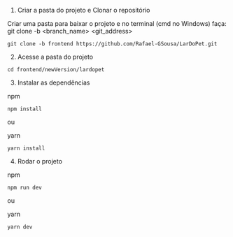 1. Criar a pasta do projeto e Clonar o repositório

Criar uma pasta para baixar o projeto e no terminal (cmd no Windows) faça:
git clone -b <branch_name> <git_address>
```shell
git clone -b frontend https://github.com/Rafael-GSousa/LarDoPet.git
```

2. Acesse a pasta do projeto

  ```shell
  cd frontend/newVersion/lardopet
  ```

3. Instalar as dependências
  
  npm
  ```shell
  npm install
  ```
  ou

  yarn
  ```shell
  yarn install
  ```

4. Rodar o projeto

  npm
  ```shell
  npm run dev
  ```
  ou

  yarn
  ```shell
  yarn dev
  ```
